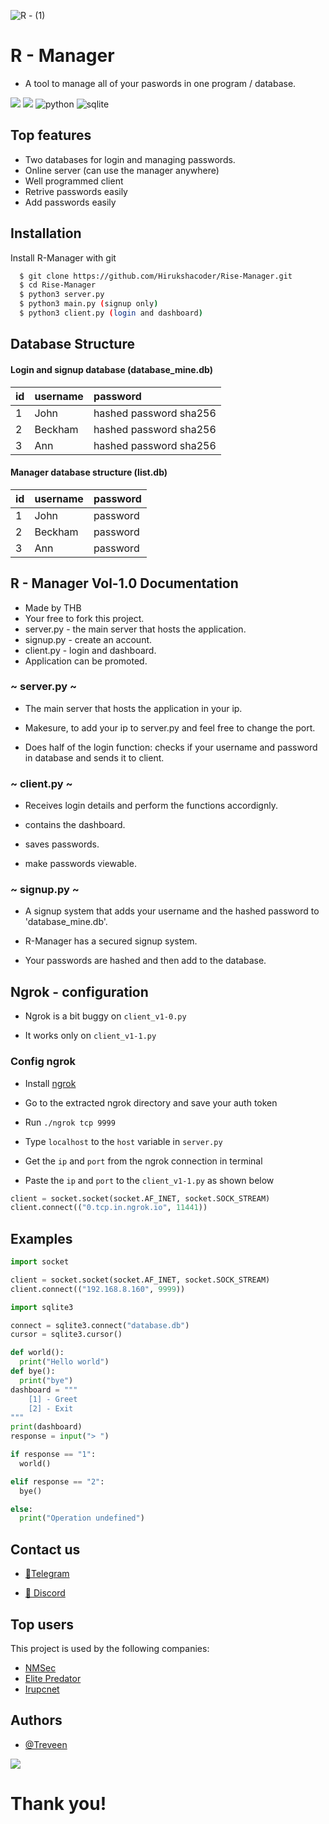 
![R - (1)](https://user-images.githubusercontent.com/97717488/209555229-be15123d-abc7-42df-aaa6-9f7ea087cb15.png)

# R - Manager 

* A tool to manage all of your paswords in one program / database.

![](https://img.shields.io/badge/TryHackMe-THB-212C42?style=for_the_badge&logo=thb)
![](https://img.shields.io/pypi/l/hashlib?color=yellow&logo=python)
![python](https://img.shields.io/badge/Python-v3.10-3776AB?style=for_the_badge&logo=Python)
![sqlite](https://img.shields.io/badge/Sqlite-v3-003B57?style=for_the_badge&logo=Sqlite)

## Top features

* Two databases for login and managing passwords.
* Online server (can use the manager anywhere)
* Well programmed client
* Retrive passwords easily
* Add passwords easily
## Installation

Install R-Manager with git

```bash
  $ git clone https://github.com/Hirukshacoder/Rise-Manager.git
  $ cd Rise-Manager
  $ python3 server.py 
  $ python3 main.py (signup only)
  $ python3 client.py (login and dashboard)
```
    
## Database Structure 

#### Login and signup database (database_mine.db)


| id        | username | password                |
| :-------- | :------- | :-----------------------|
| 1         | John     | hashed password sha256  |
| 2         | Beckham  | hashed password sha256  |
| 3         | Ann      | hashed password sha256  |

#### Manager database structure (list.db)


| id        | username | password                |
| :-------- | :------- | :-----------------------|
| 1         | John     | password                |
| 2         | Beckham  | password                |
| 3         | Ann      | password                |

## R - Manager Vol-1.0 Documentation

* Made by THB 
* Your free to fork this project.
* server.py - the main server that hosts the application.
* signup.py - create an account.
* client.py - login and dashboard.
* Application can be promoted.

### ~ server.py ~

* The main server that hosts the application in your ip.

* Makesure, to add your ip to server.py and feel free to change the port.

* Does half of the login function: checks if your username and password in database and sends it to client.


### ~ client.py ~

* Receives login details and perform the functions accordignly.

* contains the dashboard.

* saves passwords.

* make passwords viewable.



### ~ signup.py ~

* A signup system that adds your username and the hashed password to 'database_mine.db'.

* R-Manager has a secured signup system.

* Your passwords are hashed and then add to the database.


## Ngrok - configuration

* Ngrok is a bit buggy on `client_v1-0.py`

* It works only on `client_v1-1.py`

### Config ngrok

* Install [ngrok](https://ngrok.com/)

* Go to the extracted ngrok directory and save your auth token

* Run `./ngrok tcp 9999`

* Type `localhost` to the `host` variable in `server.py`

* Get the `ip` and `port` from the ngrok connection in terminal

* Paste the `ip` and `port` to the `client_v1-1.py` as shown below

```python
client = socket.socket(socket.AF_INET, socket.SOCK_STREAM)
client.connect(("0.tcp.in.ngrok.io", 11441))
```

## Examples

```python
import socket

client = socket.socket(socket.AF_INET, socket.SOCK_STREAM)
client.connect(("192.168.8.160", 9999)) 
```

```python
import sqlite3 

connect = sqlite3.connect("database.db")
cursor = sqlite3.cursor()

```
```python
def world():
  print("Hello world")
def bye():
  print("bye")
dashboard = """
    [1] - Greet
    [2] - Exit
"""
print(dashboard)
response = input("> ")

if response == "1":
  world()

elif response == "2":
  bye()

else:
  print("Operation undefined")
```
## Contact us

- [📱Telegram](https://t.me/+wrtEUZA9_j8yMjM9)

- [💽 Discord](https://discord.gg/H6P5VEn2)

## Top users

This project is used by the following companies:

- [NMSec](https://t.me/NetflixMoviesus)
- [Elite Predator](https://t.me/+OoLv5gh6DoAwNjUx)
- [Irupcnet](https://t.me/irupc_net)


## Authors

- [@Treveen](https://github.com/Hirukshacoder)

<a href="https://www.buymeacoffee.com/thborg"><img src="https://img.buymeacoffee.com/button-api/?text=Buy me a coffee&emoji=&slug=thborg&button_colour=FFDD00&font_colour=000000&font_family=Cookie&outline_colour=000000&coffee_colour=ffffff" /></a>

# Thank you!
